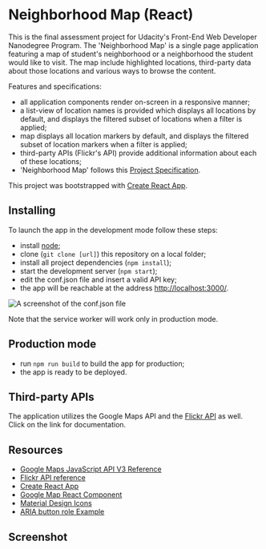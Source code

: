# Neighborhood Map (React)

This is the final assessment project for Udacity's Front-End Web Developer Nanodegree Program. The 'Neighborhood Map' is a single page application featuring a map of student's neighborhood or a neighborhood the student would like to visit. The map include highlighted locations, third-party data about those locations and various ways to browse the content.

Features and specifications:

- all application components render on-screen in a responsive manner;
- a list-view of location names is provided which displays all locations by default, and displays the filtered subset of locations when a filter is applied;
- map displays all location markers by default, and displays the filtered subset of location markers when a filter is applied;
- third-party APIs (Flickr's API) provide additional information about each of these locations;
- 'Neighborhood Map' follows this [Project Specification](https://review.udacity.com/#!/rubrics/1351/view).

This project was bootstrapped with [Create React App](https://github.com/facebookincubator/create-react-app).

## Installing

To launch the app in the development mode follow these steps:
 
* install [node](https://nodejs.org/it/);
* clone (`git clone [url]`) this repository on a local folder;
* install all project dependencies (`npm install`);
* start the development server (`npm start`);
* edit the conf.json file and insert a valid API key;
* the app will be reachable at the address [http://localhost:3000/](http://localhost:3000/).

![A screenshot of the conf.json file](resources/sh_01.PNG "conf.json")

Note that the service worker will work only in production mode.

## Production mode

* run `npm run build` to build the app for production;
* the app is ready to be deployed.

## Third-party APIs

The application utilizes the Google Maps API and the [Flickr API](https://www.flickr.com/services/api/) as well. Click on the link for documentation.

## Resources

* [Google Maps JavaScript API V3 Reference](https://developers.google.com/maps/documentation/javascript/reference/3.exp/)
* [Flickr API reference](https://www.flickr.com/services/api/)
* [Create React App](https://github.com/elfiservice/neighborhood-map-react)
* [Google Map React Component](https://github.com/fullstackreact/google-maps-react)
* [Material Design Icons](https://materialdesignicons.com/icon/map-marker)
* [ARIA button role Example](https://www.w3.org/TR/2016/WD-wai-aria-practices-1.1-20160317/examples/button/button.html)

## Screenshot

